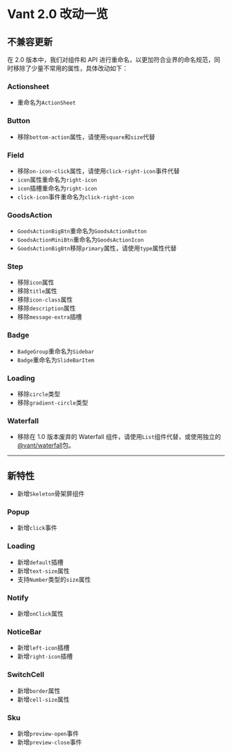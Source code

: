 # Vant 2.0 改动一览

## 不兼容更新

在 2.0 版本中，我们对组件和 API 进行重命名，以更加符合业界的命名规范，同时移除了少量不常用的属性，具体改动如下：

### Actionsheet

- 重命名为`ActionSheet`

### Button

- 移除`bottom-action`属性，请使用`square`和`size`代替

### Field

- 移除`on-icon-click`属性，请使用`click-right-icon`事件代替
- `icon`属性重命名为`right-icon`
- `icon`插槽重命名为`right-icon`
- `click-icon`事件重命名为`click-right-icon`

### GoodsAction

- `GoodsActionBigBtn`重命名为`GoodsActionButton`
- `GoodsActionMiniBtn`重命名为`GoodsActionIcon`
- `GoodsActionBigBtn`移除`primary`属性，请使用`type`属性代替

### Step

- 移除`icon`属性
- 移除`title`属性
- 移除`icon-class`属性
- 移除`description`属性
- 移除`message-extra`插槽

### Badge

- `BadgeGroup`重命名为`Sidebar`
- `Badge`重命名为`SlideBarItem`

### Loading

- 移除`circle`类型
- 移除`gradient-circle`类型

### Waterfall

- 移除在 1.0 版本废弃的 Waterfall 组件，请使用`List`组件代替，或使用独立的[@vant/waterfall](https://github.com/chenjiahan/vant-waterfall)包。

---

## 新特性

- 新增`Skeleton`骨架屏组件

### Popup

- 新增`click`事件

### Loading

- 新增`default`插槽
- 新增`text-size`属性
- 支持`Number`类型的`size`属性

### Notify

- 新增`onClick`属性

### NoticeBar

- 新增`left-icon`插槽
- 新增`right-icon`插槽

### SwitchCell

- 新增`border`属性
- 新增`cell-size`属性

### Sku

- 新增`preview-open`事件
- 新增`preview-close`事件
